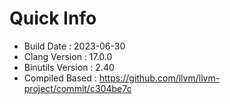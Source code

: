 # Quick Info
* Build Date : 2023-06-30
* Clang Version : 17.0.0
* Binutils Version : 2.40
* Compiled Based : https://github.com/llvm/llvm-project/commit/c304be7c

